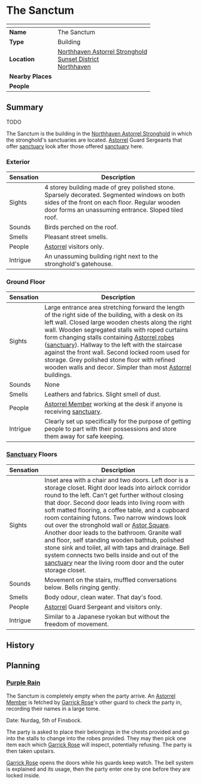 # The Sanctum

| []() | |
| --- | --- |
| **Name** | The Sanctum |
| **Type** | Building |
| **Location** | [Northhaven Astorrel Stronghold](../strongholds/northhaven-astorrel-stronghold.md)<br />[Sunset District](../districts/sunset-district.md)<br />[Northhaven](../cities/northhaven.md) |
| **Nearby Places** | |
| **People** | |

## Summary

TODO

The Sanctum is the building in the [Northhaven Astorrel Stronghold](../strongholds/northhaven-astorrel-stronghold.md) in which the stronghold's sanctuaries are located. [Astorrel](../../civilisations/kingdom-of-astor/organisations/astorrel/astorrel.md) Guard Sergeants that offer [sanctuary](../../civilisations/kingdom-of-astor/organisations/astorrel/sanctuary.md) look after those offered [sanctuary](../../civilisations/kingdom-of-astor/organisations/astorrel/sanctuary.md) here.

### Exterior

| Sensation | Description |
| ---- | --- |
| Sights | 4 storey building made of grey polished stone. Sparsely decorated. Segmented windows on both sides of the front on each floor. Regular wooden door forms an unassuming entrance. Sloped tiled roof. |
| Sounds | Birds perched on the roof. |
| Smells | Pleasant street smells. |
| People | [Astorrel](../../civilisations/kingdom-of-astor/organisations/astorrel/astorrel.md) visitors only. |
| Intrigue | An unassuming building right next to the stronghold's gatehouse. |

### Ground Floor

| Sensation | Description |
| ---- | --- |
| Sights | Large entrance area stretching forward the length of the right side of the building, with a desk on its left wall. Closed large wooden chests along the right wall. Wooden segregated stalls with roped curtains form changing stalls containing [Astorrel robes](../../civilisations/kingdom-of-astor/organisations/astorrel/uniforms/astorrel-robes.md) ([sanctuary](../../civilisations/kingdom-of-astor/organisations/astorrel/sanctuary.md)). Hallway to the left with the staircase against the front wall. Second locked room used for storage. Grey polished stone floor with refined wooden walls and decor. Simpler than most [Astorrel](../../civilisations/kingdom-of-astor/organisations/astorrel/astorrel.md) buildings. |
| Sounds | None |
| Smells | Leathers and fabrics. Slight smell of dust. |
| People | [Astorrel Member](../../civilisations/kingdom-of-astor/organisations/astorrel/ranks/1-member.md) working at the desk if anyone is receiving [sanctuary](../../civilisations/kingdom-of-astor/organisations/astorrel/sanctuary.md). |
| Intrigue | Clearly set up specifically for the purpose of getting people to part with their possessions and store them away for safe keeping. |

### [Sanctuary](../../civilisations/kingdom-of-astor/organisations/astorrel/sanctuary.md) Floors

| Sensation | Description |
| ---- | --- |
| Sights | Inset area with a chair and two doors. Left door is a storage closet. Right door leads into airlock corridor round to the left. Can't get further without closing that door. Second door leads into living room with soft matted flooring, a coffee table, and a cupboard room containing futons. Two narrow windows look out over the stronghold wall or [Astor Square](../structures/astor-square.md). Another door leads to the bathroom. Granite wall and floor, self standing wooden bathtub, polished stone sink and toilet, all with taps and drainage. Bell system connects two bells inside and out of the [sanctuary](../../civilisations/kingdom-of-astor/organisations/astorrel/sanctuary.md) near the living room door and the outer storage closet. |
| Sounds | Movement on the stairs, muffled conversations below. Bells ringing gently. |
| Smells | Body odour, clean water. That day's food. |
| People | [Astorrel](../../civilisations/kingdom-of-astor/organisations/astorrel/astorrel.md) Guard Sergeant and visitors only. |
| Intrigue | Similar to a Japanese ryokan but without the freedom of movement. |

## History

## Planning

### [Purple Rain](../../../campaigns/purple-rain/purple-rain.md)

The Sanctum is completely empty when the party arrive. An [Astorrel Member](../../civilisations/kingdom-of-astor/organisations/astorrel/ranks/1-member.md) is fetched by [Garrick Rose](../../people/garrick-rose.md)'s other guard to check the party in, recording their names in a large tome.

Date: Nurdag, 5th of Finsbock.

The party is asked to place their belongings in the chests provided and go into the stalls to change into the robes provided. They may then pick one item each which [Garrick Rose](../../people/garrick-rose.md) will inspect, potentially refusing. The party is then taken upstairs.

[Garrick Rose](../../people/garrick-rose.md) opens the doors while his guards keep watch. The bell system is explained and its usage, then the party enter one by one before they are locked inside.
